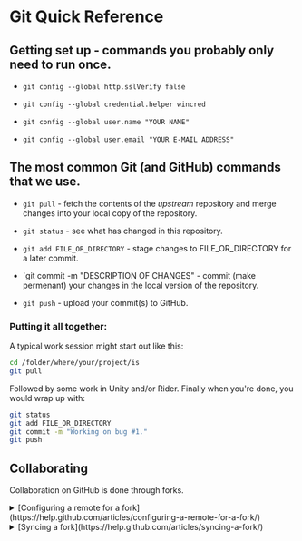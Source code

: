 # Git Quick Reference

## Getting set up - commands you probably only need to run once.

* `git config --global http.sslVerify false`

* `git config --global credential.helper wincred`

* `git config --global user.name "YOUR NAME"`

* `git config --global user.email "YOUR E-MAIL ADDRESS"`

## The most common Git (and GitHub) commands that we use.

* `git pull` - fetch the contents of the _upstream_ repository and merge changes into your local copy of the repository.

* `git status` - see what has changed in this repository.

* `git add FILE_OR_DIRECTORY` - stage changes to FILE_OR_DIRECTORY for a later commit.

* `git commit -m "DESCRIPTION OF CHANGES" - commit (make permenant) your changes in the local version of the repository.

* `git push` - upload your commit(s) to GitHub.

### Putting it all together:

A typical work session might start out like this:

```bash
cd /folder/where/your/project/is
git pull
```

Followed by some work in Unity and/or Rider. Finally when you're done, you would wrap up with:

```bash
git status
git add FILE_OR_DIRECTORY
git commit -m "Working on bug #1."
git push
```
## Collaborating

Collaboration on GitHub is done through forks.

<details>
  <summary>
    [Configuring a remote for a fork](https://help.github.com/articles/configuring-a-remote-for-a-fork/)
  </summary>
</details>

<details>
  <summary>
    [Syncing a fork](https://help.github.com/articles/syncing-a-fork/)
  </summary>
</details>
